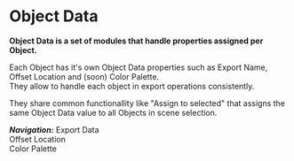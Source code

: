 # Object Data

**Object Data is a set of modules that handle properties assigned per Object.**  


Each Object has it's own Object Data properties such as Export Name, Offset Location and (soon) Color Palette.  
They allow to handle each object in export operations consistently.  

They share common functionallity like "Assign to selected" that assigns the same Object Data value to all Objects in scene selection.  

***Navigation:***
Export Data  
Offset Location  
Color Palette  

